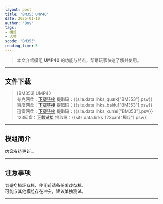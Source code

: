 ```yaml
---
layout: post
title: "BM353 UMP40"
date: 2025-01-10
author: "Bny"
tags: 
- 模组
- 人物
scode: "BM353"
reading_time: 5
---
```


> 本文介绍模组 **UMP40** 的功能与特点，帮助玩家快速了解并使用。

---

## 文件下载

> [BM353] UMP40  
夸克网盘：[下载链接]({{site.data.links_quark["BM353"].url}}) 提取码：{{site.data.links_quark["BM353"].psw}}  
百度网盘：[下载链接]({{site.data.links_baidu["BM353"].url}}) 提取码：{{site.data.links_baidu["BM353"].psw}}  
迅雷网盘：[下载链接]({{site.data.links_xunlei["BM353"].url}}) 提取码：{{site.data.links_xunlei["BM353"].psw}}  
123网盘：[下载链接]({{site.data.links_123pan["模组"].url}}) 提取码：{{site.data.links_123pan["模组"].psw}}  

---

## 模组简介

>  
内容有待更新...  

---

## 注意事项

>  
为避免损坏存档，使用前请备份游戏存档。  
可能与其他模组存在冲突，建议单独测试。  

---

